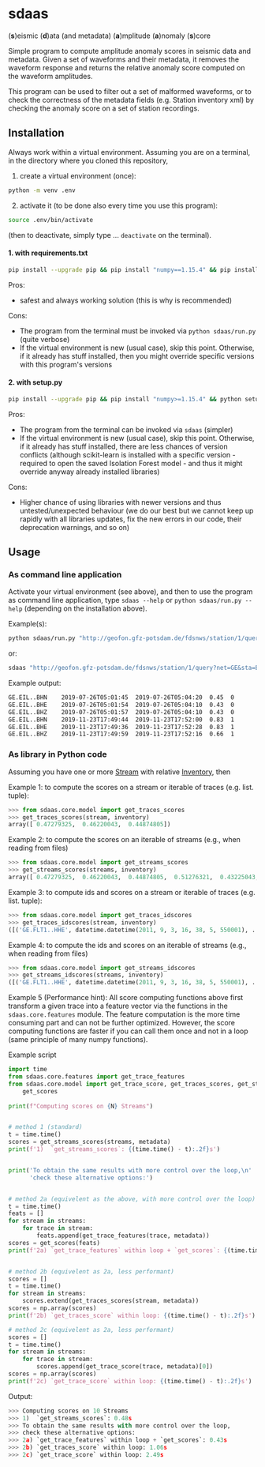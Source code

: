 # sdaas

(**s**)eismic (**d**)ata (and metadata) (**a**)mplitude (**a**)nomaly (**s**)core


Simple program to compute amplitude anomaly scores in seismic data and metadata.
Given a set of waveforms and their metadata, it removes the waveform response and returns
the relative anomaly score computed on the waveform amplitudes.

This program can be used to filter out a set of  malformed waveforms,
or to check the correctness of the metadata fields (e.g. Station inventory xml)
by checking the anomaly score on a set of station recordings.



## Installation

Always work within a virtual environment.
Assuming you are on a terminal,
in the directory where you cloned this repository,

1. create a virtual environment (once):

```bash
python -m venv .env
```

2. activate it (to be done also every time you use this program):
```bash
source .env/bin/activate
```
(then to deactivate, simply type ... `deactivate` on the terminal). 

#### 1. with requirements.txt

```bash
pip install --upgrade pip && pip install "numpy==1.15.4" && pip install -r ./requirements.txt
```

Pros:
  - safest and always working solution (this is why is recommended)

Cons: 
  - The program from the terminal must be invoked via `python sdaas/run.py` (quite verbose)
  - If the virtual environment is new (usual case), skip this point. Otherwise, if it already has stuff installed,
    then you might override specific versions with this program's versions

#### 2. with setup.py

```bash
pip install --upgrade pip && pip install "numpy>=1.15.4" && python setup.py install
```

Pros:
  - The program from the terminal can be invoked via `sdaas` (simpler)
  - If the virtual environment is new (usual case), skip this point. Otherwise, if it already has stuff installed,
    there are less chances of version conflicts (although scikit-learn is installed with a specific
    version - required to open the saved Isolation Forest model - and thus it might override anyway already
    installed libraries)

Cons: 
  - Higher chance of using libraries with newer versions and thus untested/unexpected behaviour (we do our best
    but we cannot keep up rapidly with all libraries updates, fix the new errors in our code,
    their deprecation warnings, and so on)



## Usage


### As command line application

Activate your virtual environment (see above), and then to use the program
as command line application, type `sdaas --help` or `python sdaas/run.py --help` (depending
on the installation above).

Example(s):

```bash
python sdaas/run.py "http://geofon.gfz-potsdam.de/fdsnws/station/1/query?net=GE&sta=BKB&cha=BH?&start=2016-01-01&level=response" -c -th 0.7
```

or:

```bash
sdaas "http://geofon.gfz-potsdam.de/fdsnws/station/1/query?net=GE&sta=BKB&cha=BH?&start=2016-01-01&level=response" -c -th 0.7
```

Example output:

```bash
GE.EIL..BHN    2019-07-26T05:01:45  2019-07-26T05:04:20  0.45  0
GE.EIL..BHE    2019-07-26T05:01:54  2019-07-26T05:04:10  0.43  0
GE.EIL..BHZ    2019-07-26T05:01:57  2019-07-26T05:04:10  0.43  0
GE.EIL..BHN    2019-11-23T17:49:44  2019-11-23T17:52:00  0.83  1
GE.EIL..BHE    2019-11-23T17:49:36  2019-11-23T17:52:28  0.83  1
GE.EIL..BHZ    2019-11-23T17:49:59  2019-11-23T17:52:16  0.66  1
```

### As library in Python code
Assuming you have one or more [Stream](https://docs.obspy.org/packages/autogen/obspy.core.stream.Stream.html)
with relative [Inventory](https://docs.obspy.org/packages/obspy.core.inventory.html), then

Example 1: to compute the scores on a stream or iterable of traces (e.g. list. tuple):

```python
>>> from sdaas.core.model import get_traces_scores
>>> get_traces_scores(stream, inventory)
array([ 0.47279325,  0.46220043,  0.44874805])
```

Example 2: to compute the scores on an iterable of streams (e.g., when reading from files)

```python
>>> from sdaas.core.model import get_streams_scores
>>> get_streams_scores(streams, inventory)
array([ 0.47279325,  0.46220043,  0.44874805,  0.51276321,  0.43225043, 0.74856103])
```

Example 3: to compute ids and scores on a stream or iterable of traces (e.g. list. tuple):

```python
>>> from sdaas.core.model import get_traces_idscores
>>> get_traces_idscores(stream, inventory)
([('GE.FLT1..HHE', datetime.datetime(2011, 9, 3, 16, 38, 5, 550001), ..., datetime.datetime(2011, 9, 3, 16, 42, 9, 670000))], array([ 0.47279325, ...,  0.44874805]))
```

Example 4: to compute the ids and scores on an iterable of streams (e.g., when reading from files)

```python
>>> from sdaas.core.model import get_streams_idscores
>>> get_streams_idscores(streams, inventory)
([('GE.FLT1..HHE', datetime.datetime(2011, 9, 3, 16, 38, 5, 550001), ..., datetime.datetime(2011, 9, 3, 16, 42, 9, 670000))], array([ 0.47279325, ...,  0.44874805]))
```


Example 5 (Performance hint):
All score computing functions above first transform a given trace into a feature vector via
the functions in the `sdaas.core.features` module. The feature computation is the
more time consuming part and can not be further optimized. However, the score computing functions
are faster if you can call them once and not in a loop (same principle of many numpy functions).

Example script

```python
import time
from sdaas.core.features import get_trace_features
from sdaas.core.model import get_trace_score, get_traces_scores, get_streams_scores,\
    get_scores 
    
print(f"Computing scores on {N} Streams")


# method 1 (standard)
t = time.time()
scores = get_streams_scores(streams, metadata)
print(f'1)  `get_streams_scores`: {(time.time() - t):.2f}s')


print('To obtain the same results with more control over the loop,\n'
      'check these alternative options:')


# method 2a (equivelent as the above, with more control over the loop)
t = time.time()
feats = []
for stream in streams:
    for trace in stream:
        feats.append(get_trace_features(trace, metadata))
scores = get_scores(feats)
print(f'2a) `get_trace_features` within loop + `get_scores`: {(time.time() - t):.2f}s')


# method 2b (equivelent as 2a, less performant)
scores = []
t = time.time()
for stream in streams:
    scores.extend(get_traces_scores(stream, metadata))
scores = np.array(scores)
print(f'2b) `get_traces_score` within loop: {(time.time() - t):.2f}s')

# method 2c (equivelent as 2a, less performant)
scores = []
t = time.time()
for stream in streams:
    for trace in stream:
        scores.append(get_trace_score(trace, metadata)[0])
scores = np.array(scores)
print(f'2c) `get_trace_score` within loop: {(time.time() - t):.2f}s')
```

Output:

```python
>>> Computing scores on 10 Streams
>>> 1)  `get_streams_scores`: 0.48s
>>> To obtain the same results with more control over the loop,
>>> check these alternative options:
>>> 2a) `get_trace_features` within loop + `get_scores`: 0.43s
>>> 2b) `get_traces_score` within loop: 1.06s
>>> 2c) `get_trace_score` within loop: 2.49s
```